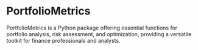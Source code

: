 # PortfolioMetrics
PortfolioMetrics is a Python package offering essential functions for portfolio analysis, risk assessment, and optimization, providing a versatile toolkit for finance professionals and analysts.
